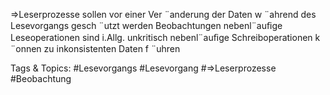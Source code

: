 ⇒Leserprozesse sollen vor einer Ver ¨anderung der Daten w ¨ahrend des
Lesevorgangs gesch ¨utzt werden
Beobachtungen
nebenl¨auﬁge Leseoperationen sind i.Allg. unkritisch
nebenl¨auﬁge Schreiboperationen k ¨onnen zu inkonsistenten Daten f ¨uhren

   Tags & Topics:
   #Lesevorgangs
   #Lesevorgang
   #⇒Leserprozesse
   #Beobachtung